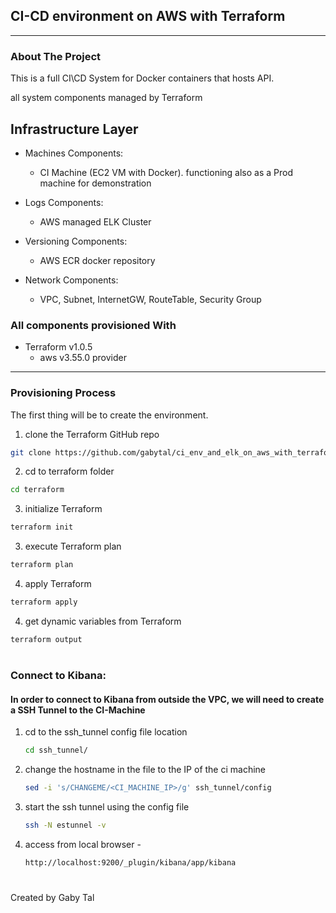 

  <h2 align="left">CI-CD environment on AWS with Terraform</h3>



---

### About The Project

This is a full CI\CD System for Docker containers that hosts API.

all system components managed by Terraform


##  Infrastructure Layer

*  Machines Components:
     * CI Machine (EC2 VM with Docker).   functioning also as a Prod machine for demonstration


*  Logs  Components:
     * AWS managed ELK Cluster


*  Versioning Components:
      * AWS ECR docker repository


*  Network Components:
      * VPC, Subnet, InternetGW,  RouteTable,  Security Group
    


### All components provisioned With

* Terraform  v1.0.5
  *  aws v3.55.0 provider 
    

-----------------------------------------


### Provisioning Process

The first thing will be to create the environment.
1. clone the Terraform GitHub repo
  ```sh
  git clone https://github.com/gabytal/ci_env_and_elk_on_aws_with_terraform.git
  ```
2. cd to terraform folder
  ```sh
  cd terraform
  ```
3. initialize Terraform
  ```sh
  terraform init
  ```
3. execute Terraform plan
  ```sh
  terraform plan
  ```
4. apply Terraform
  ```sh
  terraform apply
  ```

4. get dynamic variables from Terraform
  ```sh
  terraform output
  ```

#
### Connect to Kibana:
#### In order to connect to Kibana  from outside the VPC, we will need to create a SSH Tunnel to the CI-Machine

1. cd to the ssh_tunnel config file location
    ```sh
    cd ssh_tunnel/
    ```
   
2. change the hostname in the file to the IP of the ci machine
    ```sh
    sed -i 's/CHANGEME/<CI_MACHINE_IP>/g' ssh_tunnel/config
    ```
   
3. start the ssh tunnel using the config file
    ```sh
    ssh -N estunnel -v
    ```
4. access from local browser - 
    ```sh
    http://localhost:9200/_plugin/kibana/app/kibana
    ```       
#

Created by Gaby Tal

